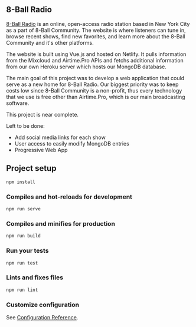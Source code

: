 ## 8-Ball Radio

[8-Ball Radio](https://8ballradio.nyc) is an online, open-access radio station based in New York City as a part of 8-Ball Community. The website is where listeners can tune in, browse recent shows, find new favorites, and learn more about the 8-Ball Community and it's other platforms.

The website is built using Vue.js and hosted on Netlify. It pulls information from the Mixcloud and Airtime.Pro APIs and fetchs additional information from our own Heroku server which hosts our MongoDB database.

The main goal of this project was to develop a web application that could serve as a new home for 8-Ball Radio. Our biggest priority was to keep costs low since 8-Ball Community is a non-profit, thus every technology that we use is free other than Airtime.Pro, which is our main broadcasting software.

This project is near complete.

Left to be done:
- Add social media links for each show
- User access to easily modify MongoDB entries
- Progressive Web App

## Project setup
```
npm install
```

### Compiles and hot-reloads for development
```
npm run serve
```

### Compiles and minifies for production
```
npm run build
```

### Run your tests
```
npm run test
```

### Lints and fixes files
```
npm run lint
```

### Customize configuration
See [Configuration Reference](https://cli.vuejs.org/config/).
